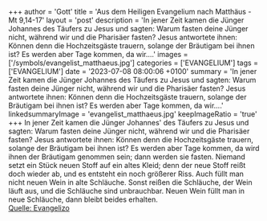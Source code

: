 +++
author = 'Gott'
title = 'Aus dem Heiligen Evangelium nach Matthäus - Mt 9,14-17'
layout = 'post'
description = 'In jener Zeit kamen die Jünger Johannes  des Täufers zu Jesus und sagten: Warum fasten deine Jünger nicht, während wir und die Pharisäer fasten? Jesus antwortete ihnen: Können denn die Hochzeitsgäste trauern, solange der Bräutigam bei ihnen ist? Es werden aber Tage kommen, da wir....'
images = ['/symbols/evangelist_matthaeus.jpg']
categories = ['EVANGELIUM']
tags = ['EVANGELIUM']
date = '2023-07-08 08:00:06 +0100'
summary = 'In jener Zeit kamen die Jünger Johannes  des Täufers zu Jesus und sagten: Warum fasten deine Jünger nicht, während wir und die Pharisäer fasten? Jesus antwortete ihnen: Können denn die Hochzeitsgäste trauern, solange der Bräutigam bei ihnen ist? Es werden aber Tage kommen, da wir....'
linkedsummaryImage = 'evangelist_matthaeus.jpg'
keepImageRatio = 'true'
+++
In jener Zeit kamen die Jünger Johannes' des Täufers zu Jesus und sagten: Warum fasten deine Jünger nicht, während wir und die Pharisäer fasten?
Jesus antwortete ihnen: Können denn die Hochzeitsgäste trauern, solange der Bräutigam bei ihnen ist? Es werden aber Tage kommen, da wird ihnen der Bräutigam genommen sein; dann werden sie fasten.<!--more-->
Niemand setzt ein Stück neuen Stoff auf ein altes Kleid; denn der neue Stoff reißt doch wieder ab, und es entsteht ein noch größerer Riss.
Auch füllt man nicht neuen Wein in alte Schläuche. Sonst reißen die Schläuche, der Wein läuft aus, und die Schläuche sind unbrauchbar. Neuen Wein füllt man in neue Schläuche, dann bleibt beides erhalten.<br> [Quelle: Evangelizo](https://evangeliumtagfuertag.org/DE/gospel)